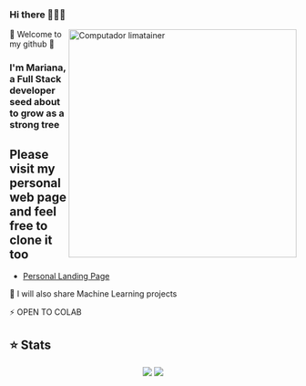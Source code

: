 
### Hi there 👩🏻‍💻

<img src="https://raw.githubusercontent.com/MicaelliMedeiros/micaellimedeiros/master/image/computer-illustration.png" min-width="400px" max-width="400px" width="400px" align="right" alt="Computador limatainer">

🌱 Welcome to my github :punch: 
### I'm Mariana, a Full Stack developer seed about to grow as a strong tree

## Please visit my personal web page and feel free to clone it too

 - [Personal Landing Page](https://limatainer.vercel.app/)

🤖 I will also share Machine Learning projects

⚡ OPEN TO COLAB

## ⭐ Stats

<p align = "center">
  <img src = "https://github-readme-stats.vercel.app/api?username=limatainer86&show_icons=true&theme=tokyonight&line_height=27">
  <img src = "https://github-readme-stats.vercel.app/api/top-langs/?username=limatainer86&hide=css,java,html&theme=tokyonight">
</p>
